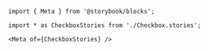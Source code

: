 ```mdx filename="Checkbox.mdx" renderer="common" language="mdx"
import { Meta } from '@storybook/blocks';

import * as CheckboxStories from './Checkbox.stories';

<Meta of={CheckboxStories} />
```
